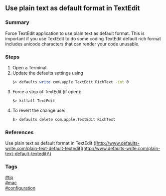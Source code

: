 ## Use plain text as default format in TextEdit

### Summary
Force TextEdit application to use plain text as default format.
This is important if you use TextEdit to do some coding TextEdit default rich format includes unicode characters that can render your code unusable.

### Steps
1. Open a Terminal.
2. Update the defaults settings using  
   ```bash
   $> defaults write com.apple.TextEdit RichText -int 0
   ```
3. Force a stop of TextEdit (if open):  
   ```bash
   $> killall TextEdit
   ```
4. To revert the change use:  
   ```bash
   $> defaults delete com.apple.TextEdit RichText
   ```

### References
Use plain text as default format in TextEdit \([http://www.defaults-write.com/plain-text-default-textedit](http://www.defaults-write.com/plain-text-default-textedit)\)

### Tags
[#tip](../../tips.md)  
[#mac](../mac.md)  
[#configuration](configuration.md)